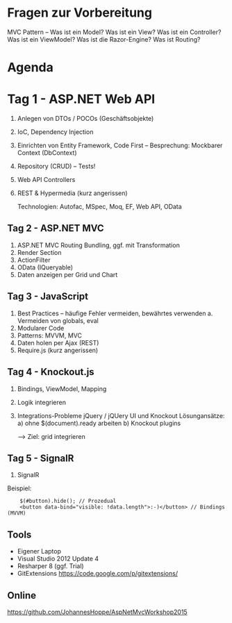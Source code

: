 # Fragen zur Vorbereitung

MVC Pattern – Was ist ein Model? Was ist ein View? Was ist ein Controller? Was ist ein ViewModel?
Was ist die Razor-Engine?
Was ist Routing?

# Agenda


# Tag 1 - ASP.NET Web API
1. Anlegen von DTOs / POCOs (Geschäftsobjekte)
2. IoC, Dependency Injection
3. Einrichten von Entity Framework, Code First – Besprechung: Mockbarer Context (DbContext)
4. Repository (CRUD) – Tests!
5. Web API Controllers 
6. REST & Hypermedia (kurz angerissen)

    Technologien: Autofac, MSpec, Moq, EF, Web API, OData


## Tag 2 - ASP.NET MVC
1. ASP.NET MVC Routing Bundling, ggf. mit Transformation
2. Render Section
3. ActionFilter
4. OData (IQueryable)
5. Daten anzeigen per Grid und Chart


## Tag 3 - JavaScript

1. Best Practices – häufige Fehler vermeiden, bewährtes verwenden a. Vermeiden von globals, eval
2. Modularer Code
2. Patterns: MVVM, MVC
3. Daten holen per Ajax (REST)
4. Require.js (kurz angerissen)


## Tag 4 - Knockout.js

1. Bindings, ViewModel, Mapping
2. Logik integrieren
3. Integrations-Probleme jQuery / jQUery UI und Knockout
    Lösungansätze:
    a) ohne $(document).ready arbeiten
    b) Knockout plugins

    --> Ziel: grid integrieren

## Tag 5 - SignalR

1. SignalR

Beispiel:
```
    $(#button).hide(); // Prozedual
    <button data-bind="visible: !data.length">:-)</button> // Bindings (MVVM)
```






## Tools

* Eigener Laptop                              
* Visual Studio 2012 Update 4
* Resharper 8 (ggf. Trial)
* GitExtensions https://code.google.com/p/gitextensions/


## Online

https://github.com/JohannesHoppe/AspNetMvcWorkshop2015
